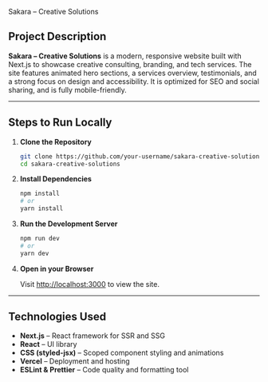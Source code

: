 Sakara – Creative Solutions

## Project Description

**Sakara – Creative Solutions** is a modern, responsive website built with Next.js to showcase creative consulting, branding, and tech services. The site features animated hero sections, a services overview, testimonials, and a strong focus on design and accessibility. It is optimized for SEO and social sharing, and is fully mobile-friendly.

---

## Steps to Run Locally

1. **Clone the Repository**
    ```bash
    git clone https://github.com/your-username/sakara-creative-solutions.git
    cd sakara-creative-solutions
    ```

2. **Install Dependencies**
    ```bash
    npm install
    # or
    yarn install
    ```

3. **Run the Development Server**
    ```bash
    npm run dev
    # or
    yarn dev
    ```

4. **Open in your Browser**

    Visit [http://localhost:3000](http://localhost:3000) to view the site.

---

## Technologies Used

- **Next.js** – React framework for SSR and SSG
- **React** – UI library
- **CSS (styled-jsx)** – Scoped component styling and animations
- **Vercel** – Deployment and hosting
- **ESLint & Prettier** – Code quality and formatting tool
